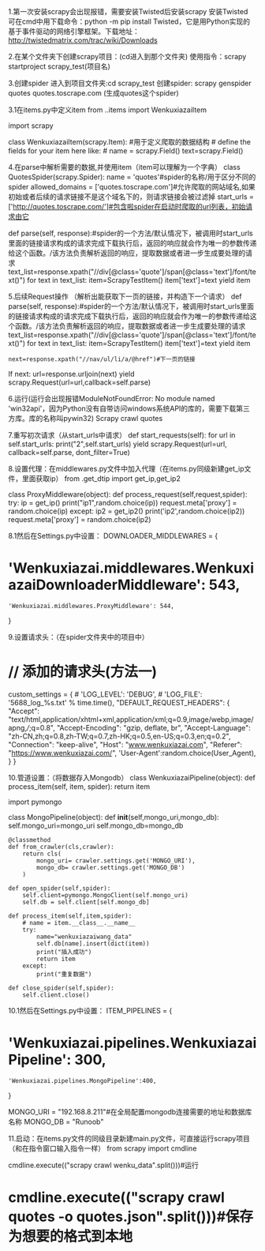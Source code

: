 1.第一次安装scrapy会出现报错，需要安装Twisted后安装scrapy
安装Twisted 可在cmd中用下载命令：python -m pip install Twisted，它是用Python实现的基于事件驱动的网络引擎框架。下载地址： http://twistedmatrix.com/trac/wiki/Downloads

2.在某个文件夹下创建scrapy项目：(cd进入到那个文件夹)
使用指令：scrapy  startproject  scrapy_test(项目名)

3.创建spider
进入到项目文件夹:cd  scrapy_test
创建spider: scrapy  genspider  quotes  quotes.toscrape.com  (生成quotes这个spider)

3.1在items.py中定义item
from ..items import WenkuxiazaiItem

import scrapy

class WenkuxiazaiItem(scrapy.Item): #用于定义爬取的数据结构
    # define the fields for your item here like:
    # name = scrapy.Field()
    text=scrapy.Field()



4.在parse中解析需要的数据,并使用item（item可以理解为一个字典）
class QuotesSpider(scrapy.Spider):
    name = 'quotes'#spider的名称/用于区分不同的spider
    allowed_domains = ['quotes.toscrape.com']#允许爬取的网站域名,如果初始或者后续的请求链接不是这个域名下的，则请求链接会被过滤掉
    start_urls = ['http://quotes.toscrape.com/']#包含啦spider在启动时爬取的url列表，初始请求由它

def parse(self, response):#spider的一个方法/默认情况下，被调用时start_urls里面的链接请求构成的请求完成下载执行后，返回的响应就会作为唯一的参数传递给这个函数。/该方法负责解析返回的响应，提取数据或者进一步生成要处理的请求
text_list=response.xpath("//div[@class='quote']/span[@class='text']/font/text()")
    for text in text_list:
        item=ScrapyTestItem()
        item['text']=text
        yield item

5.后续Request操作
（解析出能获取下一页的链接，并构造下一个请求）
def parse(self, response):#spider的一个方法/默认情况下，被调用时start_urls里面的链接请求构成的请求完成下载执行后，返回的响应就会作为唯一的参数传递给这个函数。/该方法负责解析返回的响应，提取数据或者进一步生成要处理的请求
    text_list=response.xpath("//div[@class='quote']/span[@class='text']/font/text()")
    for text in text_list:
        item=ScrapyTestItem()
        item['text']=text
        yield item

    next=response.xpath("//nav/ul/li/a/@href")#下一页的链接
If next:
        url=response.urljoin(next)
        yield scrapy.Request(url=url,callback=self.parse)


6.运行(运行会出现报错ModuleNotFoundError: No module named 'win32api'，因为Python没有自带访问windows系统API的库的，需要下载第三方库。库的名称叫pywin32)
Scrapy  crawl  quotes

7.重写初次请求（从start_urls中请求）
def start_requests(self):
    for url in self.start_urls:
           print("2",self.start_urls)
        yield scrapy.Request(url=url, callback=self.parse, dont_filter=True)

8.设置代理：在middlewares.py文件中加入代理（在items.py同级新建get_ip文件，里面获取ip）
from .get_dtip import get_ip,get_ip2

class ProxyMiddleware(object):
    def process_request(self,request,spider):
        try:
            ip = get_ip()
            print("ip1",random.choice(ip))
            request.meta['proxy'] = random.choice(ip)
        except:
            ip2 = get_ip2()
            print('ip2',random.choice(ip2))
            request.meta['proxy'] = random.choice(ip2)

8.1然后在Settings.py中设置：
DOWNLOADER_MIDDLEWARES = {
   # 'Wenkuxiazai.middlewares.WenkuxiazaiDownloaderMiddleware': 543,
    'Wenkuxiazai.middlewares.ProxyMiddleware': 544,
}

9.设置请求头：（在spider文件夹中的项目中）
# // 添加的请求头(方法一)
custom_settings = {
                      # 'LOG_LEVEL': 'DEBUG',
                      # 'LOG_FILE': '5688_log_%s.txt' % time.time(),
"DEFAULT_REQUEST_HEADERS": {
    "Accept": "text/html,application/xhtml+xml,application/xml;q=0.9,image/webp,image/apng,*/*;q=0.8",
    "Accept-Encoding": "gzip, deflate, br",
    "Accept-Language": "zh-CN,zh;q=0.8,zh-TW;q=0.7,zh-HK;q=0.5,en-US;q=0.3,en;q=0.2",
    "Connection": "keep-alive",
    "Host": "www.wenkuxiazai.com",
    "Referer": "https://www.wenkuxiazai.com/",
    'User-Agent':random.choice(User_Agent),
}
}


10.管道设置：（将数据存入Mongodb）
class WenkuxiazaiPipeline(object):
    def process_item(self, item, spider):
        return item

import pymongo

class MongoPipeline(object):
    def __init__(self,mongo_uri,mongo_db):
        self.mongo_uri=mongo_uri
        self.mongo_db=mongo_db

    @classmethod
    def from_crawler(cls,crawler):
        return cls(
            mongo_uri= crawler.settings.get('MONGO_URI'),
            mongo_db= crawler.settings.get('MONGO_DB')
        )

    def open_spider(self,spider):
        self.client=pymongo.MongoClient(self.mongo_uri)
        self.db = self.client[self.mongo_db]

    def process_item(self,item,spider):
        # name = item.__class__.__name__
        try:
            name="wenkuxiazaiwang_data"
            self.db[name].insert(dict(item))
            print("插入成功")
            return item
        except:
            print("重复数据")

    def close_spider(self,spider):
        self.client.close()

10.1然后在Settings.py中设置：
ITEM_PIPELINES = {
   # 'Wenkuxiazai.pipelines.WenkuxiazaiPipeline': 300,
    'Wenkuxiazai.pipelines.MongoPipeline':400,
}

MONGO_URI = "192.168.8.211"#在全局配置mongodb连接需要的地址和数据库名称
MONGO_DB = "Runoob"

11.启动：在items.py文件的同级目录新建main.py文件，可直接运行scrapy项目（和在指令窗口输入指令一样）
from scrapy import cmdline

cmdline.execute(("scrapy crawl wenku_data".split()))#运行
# cmdline.execute(("scrapy crawl quotes -o quotes.json".split()))#保存为想要的格式到本地
